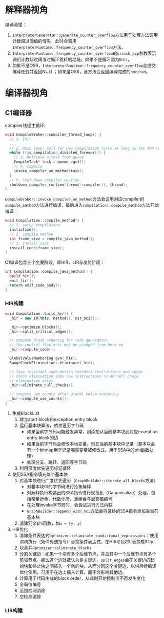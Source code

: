 # 解释器视角
编译流程：
1. `InterpreterGenerator::generate_counter_overflow`方法用于处理方法调用计数超过阈值的情形，此时会调用`InterpreterRuntime::frequency_counter_overflow`方法。
2. `InterpreterRuntime::frequency_counter_overflow`的`branch_bcp`参数表示调用计数超过阈值时循环跳转的地址，如果不是循环则为`NULL`。
3. 如果不是OSR，`InterpreterRuntime::frequency_counter_overflow`会提交编译任务并返回NULL；如果是OSR，该方法会返回编译完成的`nmethod`。

# 编译器视角
## C1编译器
compiler线程主循环:
```c++
void CompileBroker::compiler_thread_loop() {
  // 1. Init
  ...
  // 2. Main loop: Poll for new compilation tasks as long as the JVM runs.
  while (!is_compilation_disabled_forever()) {
    // 3. Retrieve a task from queue
    CompileTask* task = queue->get();
    // 4. Compile
    invoke_compiler_on_method(task);
  }
  // 5. Shut down compiler runtime
  shutdown_compiler_runtime(thread->compiler(), thread);
}
```

`CompileBroker::invoke_compiler_on_method`方法会调用对应compiler的`compile_method`方法进行编译，最后进入`Compilation::compile_method`方法开始编译：
```c++
void Compilation::compile_method() {
  // 1. setup compilation
  initialize();
  // 2. compile method
  int frame_size = compile_java_method();
  // 3. install code
  install_code(frame_size);
}
```

C1编译包含三个主要阶段，即HIR，LIR与发射阶段：
```c++
int Compilation::compile_java_method() {
  build_hir();
  emit_lir();
  return emit_code_body();
}
```

### HIR构建
```c++
void Compilation::build_hir() {
  _hir = new IR(this, method(), osr_bci());

  _hir->optimize_blocks();
  _hir->split_critical_edges();

  // compute block ordering for code generation
  // the control flow must not be changed from here on
  _hir->compute_code();

  GlobalValueNumbering gvn(_hir);
  RangeCheckElimination::eliminate(_hir);

  // loop invariant code motion reorders instructions and range
  // check elimination adds new instructions so do null check
  // elimination after.
  _hir->eliminate_null_checks();

  // compute use counts after global value numbering
  _hir->compute_use_counts();
}
```

1. 生成BlockList
   1. 建立start block和exception entry block
   2. 运行基本块算法，依次遍历字节码
      - 如果当前字节码可能触发异常，则添加从当前基本块到对应exception entry block的边
      - 如果当前字节码会修改本地变量，则在当前基本块中记录（基本块会有一个bitmap用于记录哪些变量被修改过，用于SSA中的phi函数处理）
      - 处理分支、跳转、返回等字节码
   3. 利用深度优先遍历标记循环
2. 使用SSA指令填充每个基本块
   1. 对基本块进行广度优先遍历（`GraphBuilder::iterate_all_blocks`方法）
      - 对基本块中的字节码进行抽象解释
      - 对解释执行构造出的SSA指令进行规范化（Canonicalize）处理，包括常量折叠、代数化简、重组合与局部值编号
      - 在处理invoke字节码时，会尝试进行方法内联
      - `GraphBuilder::append_with_bci`方法会将最终的SSA指令添加进当前基本块
    2. 消除冗余phi函数，如`x = [y, y]`
3. HIR优化
   1. 消除条件表达式`Optimizer::eliminate_conditional_expressions`：使用谓词执行（条件传送指令）替换条件表达式，在HIR阶段将If替换成IfOp
   2. 块合并`Optimizer::eliminate_blocks`
   3. 分割关键边：如果一个块有多个后继节点，并且其中一个后继节点有多个前驱节点，那么这个边就被认为是关键边。`split_edges`会在关键边的起始块和终止块之间插入一个新的块，从而分割这个关键边，以供后续编译优化使用。可用于在边上插入计算，而不会影响其他边。
   4. 计算用于代码生成的block order，从此时开始控制流不再发生变化
   5. 全局值编号
   6. 范围检测消除
   7. 空检测消除

### LIR构建